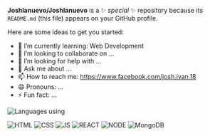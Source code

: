 
**Joshlanuevo/Joshlanuevo** is a ✨ _special_ ✨ repository because its `README.md` (this file) appears on your GitHub profile.

Here are some ideas to get you started:

- 🌱 I’m currently learning: Web Development
- 👯 I’m looking to collaborate on ...
- 🤔 I’m looking for help with ...
- 💬 Ask me about ...
- 📫 How to reach me: https://www.facebook.com/josh.ivan.18
- 😄 Pronouns: ...
- ⚡ Fun fact: ...


![Languages using](https://github-readme-stats.vercel.app/api/top-langs/?username=SUYASHPATIL400&show_icons=true&theme=radical)

![HTML](https://img.shields.io/badge/-HTML-e34f26?logo=html5&logoColor=fff)
![CSS](https://img.shields.io/badge/-CSS-e34f26?logo=html5&logoColor=fff)
![JS](https://img.shields.io/badge/-JS-e34f26?logo=html5&logoColor=fff)
![REACT](https://img.shields.io/badge/-REACT-e34f26?logo=html5&logoColor=fff)
![NODE](https://img.shields.io/badge/-NODE-e34f26?logo=html5&logoColor=fff)
![MongoDB](https://img.shields.io/badge/-MONGODB-e34f26?logo=html5&logoColor=fff)
